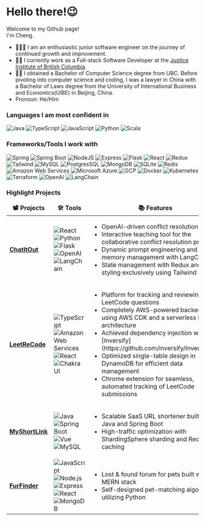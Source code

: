 <h1>Hello there!😉</h1>

Welcome to my Github page! </br> I'm Cheng.

- 🧑🏻‍💻 I am an enthusiastic junior software engineer on the journey of continued growth and improvement.
- :man_technologist: I currently work as a Full-stack Software Developer at the [Justice Institute of British Columbia](https://www.jibc.ca/).
- 👨‍🎓 I obtained a Bachelor of Computer Science degree from UBC. Before pivoting into computer science and coding, I was a lawyer in China with a Bachelor of Laws degree from the University of International Business and Economics(UIBE) in Beijing, China.
- Pronoun: He/Him

<h3>Languages I am most confident in</h3>
<p>
  <img alt="Java" src="https://img.shields.io/badge/Java-ED8B00?style=for-the-badge&logo=java&logoColor=white" />
  <img alt="TypeScript" src="https://img.shields.io/badge/TypeScript-3178C6?style=for-the-badge&logo=typescript&logoColor=black" />
  <img alt="JavaScript" src="https://img.shields.io/badge/JavaScript-F7DF1E?style=for-the-badge&logo=javascript&logoColor=black" />
  <img alt="Python" src="https://img.shields.io/badge/Python-3776AB?style=for-the-badge&logo=python&logoColor=white" /> 
  <img alt="Scala" src="https://img.shields.io/badge/Scala-DC322F?style=for-the-badge&logo=scala&logoColor=white" /> 
</p>


<h3>Frameworks/Tools I work with</h3>
<p>
  <!-- Backend Frameworks -->
  <img alt="Spring" src="https://img.shields.io/badge/Spring-6DB33F?style=for-the-badge&logo=spring&logoColor=white" />
  <img alt="Spring Boot" src="https://img.shields.io/badge/Spring%20Boot-6DB33F?style=for-the-badge&logo=springboot&logoColor=white" />
  <img alt="NodeJS" src="https://img.shields.io/badge/Node.js-43853D?style=for-the-badge&logo=node.js&logoColor=white" />
  <img alt="Express" src="https://img.shields.io/badge/Express.js-404D59?style=for-the-badge" />
  <img alt="Flask" src="https://img.shields.io/badge/Flask-000000?style=for-the-badge&logo=flask&logoColor=white" />

  <!-- Frontend Frameworks and Libraries -->
  <img alt="React" src="https://img.shields.io/badge/React-61DAFB?style=for-the-badge&logo=react&logoColor=black" />
  <img alt="Redux" src="https://img.shields.io/badge/Redux-764ABC?style=for-the-badge&logo=redux&logoColor=white" />
  <img alt="Tailwind" src="https://img.shields.io/badge/Tailwind_CSS-38B2AC?style=for-the-badge&logo=tailwind-css&logoColor=white" />

  <!-- Databases -->
  <img alt="MySQL" src="https://img.shields.io/badge/MySQL-00000F?style=for-the-badge&logo=mysql&logoColor=white" />
  <img alt="PostgresSQL" src="https://img.shields.io/badge/PostgreSQL-316192?style=for-the-badge&logo=postgresql&logoColor=white" />
  <img alt="MongoDB" src="https://img.shields.io/badge/MongoDB-4EA94B?style=for-the-badge&logo=mongodb&logoColor=white" /> 
  <img alt="SQLite" src="https://img.shields.io/badge/SQLite-07405E?style=for-the-badge&logo=sqlite&logoColor=white" />
  <img alt="Redis" src="https://img.shields.io/badge/Redis-DC382D?style=for-the-badge&logo=redis&logoColor=white" />

  <!-- Cloud and DevOps -->
  <img alt="Amazon Web Services" src="https://img.shields.io/badge/AWS-232F3E?style=for-the-badge&logo=amazonwebservices&logoColor=white" />
  <img alt="Microsoft Azure" src="https://img.shields.io/badge/Azure-0078D4?style=for-the-badge&logo=microsoftazure&logoColor=white" />
  <img alt="GCP" src="https://img.shields.io/badge/Google%20Cloud-4285F4?style=for-the-badge&logo=googlecloud&logoColor=white" />
  <img alt="Docker" src="https://img.shields.io/badge/Docker-2496ED?style=for-the-badge&logo=docker&logoColor=white" />
  <img alt="Kubernetes" src="https://img.shields.io/badge/Kubernetes-326CE5?style=for-the-badge&logo=kubernetes&logoColor=white" />
  <img alt="Terraform" src="https://img.shields.io/badge/Terraform-7B42BC?style=for-the-badge&logo=terraform&logoColor=white" />

  <!-- AI and Tools -->
  <img alt="OpenAI" src="https://img.shields.io/badge/OpenAI-412991?style=for-the-badge&logo=openai&logoColor=white" />
  <img alt="LangChain" src="https://img.shields.io/badge/LangChain-FF9900?style=for-the-badge&logo=langchain&logoColor=white" />
</p>


<h3>Highlight Projects</h3>
<table>
  <thead align="center">
    <tr>
      <td><b>📽️ Projects</b></td>
      <td><b>🛠️ Tools</b></td>
      <td><b>📚 Features</b></td>
    </tr>
  </thead>
  <tbody>
    <tr>
      <td><a href="https://chatitout.jibc.ca/"><b>ChatItOut</b></a></td> 
      <td>
          <img alt="React" src="https://img.shields.io/badge/React-61DAFB?style=for-the-badge&logo=react&logoColor=black" />
          <img alt="Python" src="https://img.shields.io/badge/Python-3776AB?style=for-the-badge&logo=python&logoColor=white" />
          <img alt="Flask" src="https://img.shields.io/badge/Flask-000000?style=for-the-badge&logo=flask&logoColor=white" />
          <img alt="OpenAI" src="https://img.shields.io/badge/OpenAI-412991?style=for-the-badge&logo=openai&logoColor=white" />
          <img alt="LangChain" src="https://img.shields.io/badge/LangChain-FF9900?style=for-the-badge&logo=langchain&logoColor=white" />
      </td>
      <td>
        <ul>
          <li>OpenAI-driven conflict resolution coach</li>
          <li>Interactive teaching tool for the collaborative conflict resolution program</li>
          <li>Dynamic prompt engineering and robust memory management with LangChain</li>
          <li>State management with Redux and styling exclusively using Tailwind CSS</li>
        </ul>
      </td>
    </tr>
    <tr>
      <td><a href="https://github.com/ddm1293/LeetReCode"><b>LeetReCode</b></a></td>
      <td>
          <img alt="TypeScript" src="https://img.shields.io/badge/TypeScript-007ACC?style=for-the-badge&logo=typescript&logoColor=white" />
          <img alt="Amazon Web Services" src="https://img.shields.io/badge/AWS-232F3E?style=for-the-badge&logo=amazonwebservices&logoColor=white" />
          <img alt="React" src="https://img.shields.io/badge/React-61DAFB?style=for-the-badge&logo=react&logoColor=black" />
          <img alt="Chakra UI" src="https://img.shields.io/badge/Chakra_UI-319795?style=for-the-badge&logo=chakraui&logoColor=white" />
      </td>
      <td>
        <ul>
          <li>Platform for tracking and reviewing LeetCode questions</li>
          <li>Completely AWS-powered backend using AWS CDK and a serverless MVC architecture</li>
          <li>Achieved dependency injection with [Inversify](https://github.com/inversify/InversifyJS)</li>
          <li>Optimized single-table design in DynamoDB for efficient data management</li>
          <li>Chrome extension for seamless, automated tracking of LeetCode submissions</li>
        </ul>
      </td>
    </tr>
    <tr>
      <td><a href="https://github.com/ddm1293/MyShortLink"><b>MyShortLink</b></a></td>
      <td>
          <img alt="Java" src="https://img.shields.io/badge/Java-007396?style=for-the-badge&logo=java&logoColor=white" />
          <img alt="Spring Boot" src="https://img.shields.io/badge/Spring%20Boot-6DB33F?style=for-the-badge&logo=springboot&logoColor=white" />
          <img alt="Vue" src="https://img.shields.io/badge/Vue.js-35495E?style=for-the-badge&logo=vue.js&logoColor=4FC08D" />
          <img alt="MySQL" src="https://img.shields.io/badge/MySQL-00000F?style=for-the-badge&logo=mysql&logoColor=white" />
      </td>
      <td>
        <ul>
          <li>Scalable SaaS URL shortener built with Java and Spring Boot</li>
          <li>High-traffic optimization with ShardingSphere sharding and Redis caching</li>
        </ul>
      </td>
    </tr>
    <tr>
      <td><a href="https://github.com/ddm1293/FurFinder"><b>FurFinder</b></a></td>
      <td>
          <img alt="JavaScript" src="https://img.shields.io/badge/JavaScript-F7DF1E?style=for-the-badge&logo=javascript&logoColor=black" />
          <img alt="Node.js" src="https://img.shields.io/badge/Node.js-43853D?style=for-the-badge&logo=node.js&logoColor=white" />
          <img alt="Express" src="https://img.shields.io/badge/Express.js-404D59?style=for-the-badge" />
          <img alt="React" src="https://img.shields.io/badge/React-61DAFB?style=for-the-badge&logo=react&logoColor=black" />
          <img alt="MongoDB" src="https://img.shields.io/badge/MongoDB-47A248?style=for-the-badge&logo=mongodb&logoColor=white" />
      </td>
      <td>
        <ul>
          <li>Lost & found forum for pets built with the MERN stack</li>
          <li>Self-designed pet-matching algorithm utilizing Python</li>
        </ul>
      </td>
    </tr>
  </tbody>
</table>
